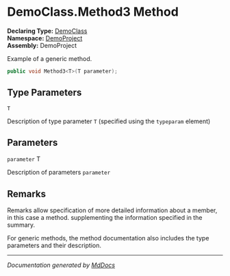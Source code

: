 ﻿<!--  
  <auto-generated>   
    The contents of this file were generated by a tool.  
    Changes to this file may be list if the file is regenerated  
  </auto-generated>   
-->

# DemoClass.Method3 Method

**Declaring Type:** [DemoClass](../index.md)  
**Namespace:** [DemoProject](../../index.md)  
**Assembly:** DemoProject

Example of a generic method.

```csharp
public void Method3<T>(T parameter);
```

## Type Parameters

`T`

Description of type parameter `T` (specified using the `typeparam` element)

## Parameters

`parameter`  T

Description of parameters `parameter`

## Remarks

Remarks allow specification of more detailed information about a member, in this case a method. supplementing the information specified in the summary.

For generic methods, the method documentation also includes the type parameters and their description.

___

*Documentation generated by [MdDocs](https://github.com/ap0llo/mddocs)*
